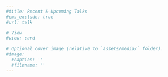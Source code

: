 ```yaml
---
#title: Recent & Upcoming Talks
#cms_exclude: true
#url: talk

# View
#view: card

# Optional cover image (relative to `assets/media/` folder).
#image:
  #caption: ''
  #filename: ''
---
```

